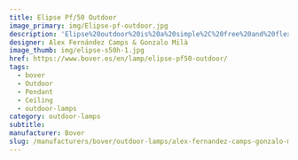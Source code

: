 ```yaml
---
title: Elipse Pf/50 Outdoor
image_primary: img/Elipse-pf-outdoor.jpg
description: 'Elipse%20outdoor%20is%20a%20simple%2C%20free%20and%20flexible%20solution%20on%20its%20application.%20It%20can%20be%20used%20for%20a%20table%20top%20hanging%20from%20a%20branch%20during%20a%20dinner%2C%20to%20light%20a%20corner%20of%20a%20garden%20next%20to%20a%20hammock%2C%20or%20create%20a%20magical%20atmosphere%20with%20a%20set%20of%20ellipses%20suspended%20at%20night.%20The%20beauty%20of%20simplicity.%0A%0A'
designer: Alex Fernández Camps & Gonzalo Milà
image_thumb: img/elipse-s50h-1.jpg
href: https://www.bover.es/en/lamp/elipse-pf50-outdoor/
tags:
  - bover
  - Outdoor
  - Pendant
  - Ceiling
  - outdoor-lamps
category: outdoor-lamps
subtitle:
manufacturer: Bover
slug: /manufacturers/bover/outdoor-lamps/alex-fernandez-camps-gonzalo-mila-elipse-pf-50-outdoor
---
```

